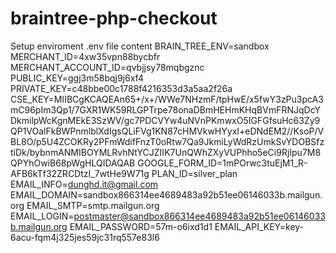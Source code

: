 # braintree-php-checkout
Setup enviroment
.env file content
BRAIN_TREE_ENV=sandbox
MERCHANT_ID=4xw35vpn88bycbfr
MERCHANT_ACCOUNT_ID=qvbjjsy78mqbgznc
PUBLIC_KEY=ggj3m58bqj9j6xf4
PRIVATE_KEY=c48bbe00c1788f4216353d3a5aa2f26a
CSE_KEY=MIIBCgKCAQEAn65+/x+/WWe7NHzmF/tpHwE/x5fwY3zPu3pcA3mC96pIm3Qp1/7GXR1WK59RLGPTrpe78onaDBmHEHmKHqBVmFRNJqDcYDkmilpWcKgnMEkE3SzWV/gc7PDCVYw4uNVnPKmwxO5IGFGfsuHc63Zy9QP1VOalFkBWPnmlblXdIgsQLiFVg1KN87cHMVkwHYyxI+eDNdEM2//KsoP/VBL8O/p5U4ZCOKRy2PFmWdifFnzT0oRtw7Qa9JkmiLyWdRzUmkSvYDOBSfztiDk/bybnmANMIBOYMLRvhNtYCJZIIK7UnQWhZXyVUPhho5eCi9RjIpu7M8QPYhOwiB68pWgHLQIDAQAB
GOOGLE_FORM_ID=1mPOrwc3tuEjM1_R-AFB6kTf32ZRCDtzI_7wtHe9W71g
PLAN_ID=silver_plan
EMAIL_INFO=dunghd.it@gmail.com
EMAIL_DOMAIN=sandbox866314ee4689483a92b51ee06146033b.mailgun.org
EMAIL_SMTP=smtp.mailgun.org
EMAIL_LOGIN=postmaster@sandbox866314ee4689483a92b51ee06146033b.mailgun.org
EMAIL_PASSWORD=57m-o6ixd1d1
EMAIL_API_KEY=key-6acu-fqm4j325jes59jc31rq557e83l6
